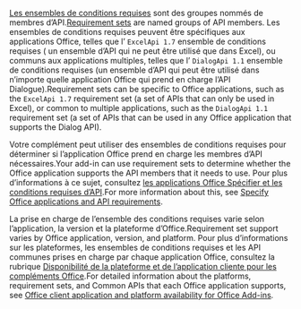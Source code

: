 <span data-ttu-id="dab59-101">[Les ensembles de conditions requises](../develop/office-versions-and-requirement-sets.md) sont des groupes nommés de membres d’API.</span><span class="sxs-lookup"><span data-stu-id="dab59-101">[Requirement sets](../develop/office-versions-and-requirement-sets.md) are named groups of API members.</span></span> <span data-ttu-id="dab59-102">Les ensembles de conditions requises peuvent être spécifiques aux applications Office, telles que l’ `ExcelApi 1.7` ensemble de conditions requises ( un ensemble d’API qui ne peut être utilisé que dans Excel), ou communs aux applications multiples, telles que l’ `DialogApi 1.1` ensemble de conditions requises (un ensemble d’API qui peut être utilisé dans n’importe quelle application Office qui prend en charge l’API Dialogue).</span><span class="sxs-lookup"><span data-stu-id="dab59-102">Requirement sets can be specific to Office applications, such as the `ExcelApi 1.7` requirement set (a set of APIs that can only be used in Excel), or common to multiple applications, such as the `DialogApi 1.1` requirement set (a set of APIs that can be used in any Office application that supports the Dialog API).</span></span>

<span data-ttu-id="dab59-103">Votre complément peut utiliser des ensembles de conditions requises pour déterminer si l’application Office prend en charge les membres d’API nécessaires.</span><span class="sxs-lookup"><span data-stu-id="dab59-103">Your add-in can use requirement sets to determine whether the Office application supports the API members that it needs to use.</span></span> <span data-ttu-id="dab59-104">Pour plus d’informations à ce sujet, consultez [les applications Office Spécifier et les conditions requises d’API](../develop/specify-office-hosts-and-api-requirements.md).</span><span class="sxs-lookup"><span data-stu-id="dab59-104">For more information about this, see [Specify Office applications and API requirements](../develop/specify-office-hosts-and-api-requirements.md).</span></span>

<span data-ttu-id="dab59-105">La prise en charge de l’ensemble des conditions requises varie selon l’application, la version et la plateforme d’Office.</span><span class="sxs-lookup"><span data-stu-id="dab59-105">Requirement set support varies by Office application, version, and platform.</span></span> <span data-ttu-id="dab59-106">Pour plus d’informations sur les plateformes, les ensembles de conditions requises et les API communes prises en charge par chaque application Office, consultez la rubrique [Disponibilité de la plateforme et de l’application cliente pour les compléments Office](../overview/office-add-in-availability.md).</span><span class="sxs-lookup"><span data-stu-id="dab59-106">For detailed information about the platforms, requirement sets, and Common APIs that each Office application supports, see [Office client application and platform availability for Office Add-ins](../overview/office-add-in-availability.md).</span></span>
